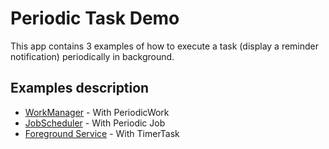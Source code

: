 # Periodic Task Demo
This app contains 3 examples of how to execute a task (display a reminder notification) periodically in background.

## Examples description

* [WorkManager](https://developer.android.com/topic/libraries/architecture/workmanager) - With PeriodicWork
* [JobScheduler](https://developer.android.com/reference/android/app/job/JobScheduler) - With Periodic Job 
* [Foreground Service](https://developer.android.com/guide/components/foreground-services) - With TimerTask
